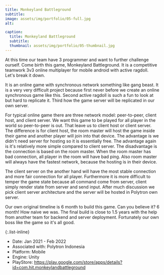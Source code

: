 ```yaml
---
title: Monkeyland Battleground
subtitle: 
image: assets/img/portfolio/05-full.jpg
alt: 

caption:
  title: Monkeyland Battleground
  subtitle: 
  thumbnail: assets/img/portfolio/05-thumbnail.jpg
---
```


At this time our team have 3 programmer and want to further challenge ourself. Come birth this game, Monkeyland Battleground. It is a competitive teamwork 3v3 online multiplayer for mobile android with active ragdoll. Let's break it down.

It is an online game with synchronous network something like gang beast. It is a very very difficult project because first never before we create an online synchronous game like this. Second active ragdoll is such a fun to look at but hard to replicate it. Third how the game server will be replicated in our own server.

For typical online game there are three network model: peer-to-peer, client host, and client server. We want this game to be played for all player in the world so peer-to-peer is out. That leave us to client host or client server. The difference is for client host, the room master will host the game inside their game and another player will join into that device. The advantage is we didn't need server for hosting so it is essentially free. The advantage again is it's relatively more simple compared to client server. The disadvantage is the connection is based on the room master. When the room master has bad connection, all player in the room will have bad ping. Also room master will always have the fastest network, because the hosting is in their device. 

The client server on the another hand will have the most stable connection and more fair connection for all player. Furthermore it is more difficult to temper the game state because all command come from server, client simply render state from server and send input. After much discussion we pick client server architecture and the server will be hosted in Polytron own server. 

Our own original timeline is 6 month to build this game. Can you believe it? 6 month! How naive we was. The final build is close to 1.5 years with the help from another team for backend and server deployment. Fortunately our own boss like the game so it's all good. 


{:.list-inline}

- Date: Jan 2021 - Feb 2022
- Associated with: Polytron Indonesia
- Platform: Mobile
- Engine: Unity
- PlayStore: https://play.google.com/store/apps/details?id=com.hit.monkeylandbattleground
